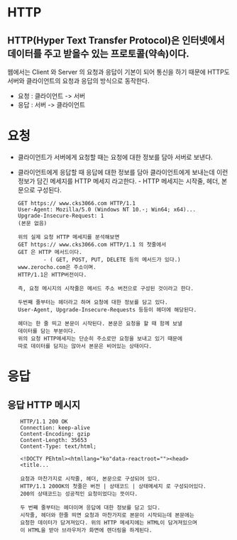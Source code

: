 HTTP
====
HTTP(Hyper Text Transfer Protocol)은 인터넷에서 데이터를 주고 받을수 있는 
프로토콜(약속)이다.
-----------------------------------------------------------------------
 웹에서는 Client 와 Server 의 요청과 응답이 기본이 되어 통신을 하기 때문에
 HTTP도 서버와 클라이언트의 요청과 응답의 방식으로 동작한다.

   * 요청 : 클라이언트 -> 서버
   * 응답 : 서버 -> 클라이언트
   
요청
========
  * 클라이언트가 서버에게 요청할 때는 요청에 대한 정보를 담아 서버로 보낸다.
  * 클라이언트에게 응답할 때 응답에 대한 정보를 담아 클라이언트에게 보내는데 
    이런 정보가 담긴 메세지를 HTTP 메세지 라고한다.
        - HTTP 메세지는 시작줄, 헤더, 본문으로 구성된다.

        GET https:// www.cks3066.com HTTP/1.1
        User-Agent: Mozilla/5.0 (Windows NT 10.-; Win64; x64)...
        Upgrade-Insecure-Request: 1
        (본문 없음)

        위의 실제 요청 HTTP 메세지를 분석해보면
        GET https:// www.cks3066.com HTTP/1.1 의 첫줄에서
        GET 은 HTTP 메서드이다. 
                - ( GET, POST, PUT, DELETE 등의 메서드가 있다.)
        www.zerocho.com은 주소이며.
        HTTP/1.1은 HTTP버전이다.
        
        즉, 요청 메시지의 시작줄은 메서드 주소 버전으로 구성된 것이라고 한다.

        두번째 줄부터는 헤더라고 하며 요청에 대한 정보를 담고 있다.
        User-Agent, Upgrade-Insecure-Requests 등등이 헤더에 해당된다.

        헤더는 한 줄 띄고 본문이 시작된다. 본문은 요청을 할 때 함께 보낼
        데이터를 담는 부분이다.
        위의 요청 HTTP메세지는 단순히 주소로만 요청을 보내고 있기 때문에
        따로 데이터를 담지는 않아서 본문은 비어있는 상태이다.
응답
====
응답 HTTP 메시지
---------------
        HTTP/1.1 200 OK
        Connection: keep-alive
        Content-Encoding: gzip
        Content-Length: 35653
        Content-Type: text/html;

        <!DOCTY PEhtml><htmllang="ko"data-reactroot=""><head>
        <title...

        요청과 마찬가지로 시작줄, 헤더, 본문으로 구성되어 있다.
        HTTP/1.1 200OK의 첫줄은 버전 | 상태코드 | 상태메세지 로 구성되어있다.
        200의 상태코드는 성공적인 요청이었다는 뜻이다.
        
        두 번째 줄부터는 헤더이며 응답에 대한 정보를 담고 있다.
        시작줄, 헤더와 한줄 띄면 요청과 마찬가지로 본문이 시작되는데 본문에는
        요청한 데이터가 담겨져있다. 위의 HTTP 메세지에는 HTML이 담겨져있으며
        이 HTML을 받아 브라우저가 화면에 렌더링을 하게된다.
        

